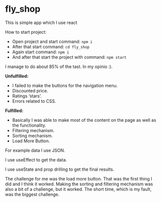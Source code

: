 # fly_shop
This is simple app which I use react

How to start project:

- Open project and start command: `npm i`
- After that start command: `cd fly_shop`
- Again start command: `npm i`
- And after that start the project with command: `npm start`

I manage to do about 85% of the tast. In my opinio :).

**Unfulfilled:**

- I failed to make the buttons for the navigation menu.
- Discounted price.
- Ratings ‘stars’.
- Errors related to CSS.


**Fulfilled:**

- Basically I was able to make most of the content on the page as well as the functionality.
- Filtering mechanism.
- Sorting mechanism.
- Load More Button.

For example data I use JSON.

I use useEffect to get the data.

I use useState and prop drilling to get the final results.

The challenge for me was the load more button. That was the first thing I did and I think it worked. Making the sorting and filtering mechanism was also a bit of a challenge, but it worked. The short time, which is my fault, was the biggest challenge.
